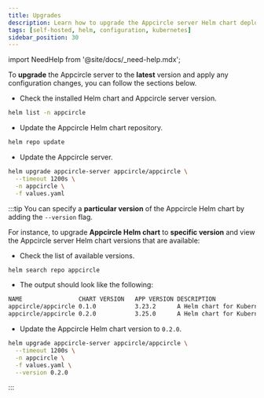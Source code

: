 ```yaml
---
title: Upgrades
description: Learn how to upgrade the Appcircle server Helm chart deployment
tags: [self-hosted, helm, configuration, kubernetes]
sidebar_position: 30
---
```


import NeedHelp from '@site/docs/\_need-help.mdx';

To **upgrade** the Appcircle server to the **latest** version and apply any configuration changes, you can follow the sections below.

- Check the installed Helm chart and Appcircle server version.

```bash
helm list -n appcircle
```

- Update the Appcircle Helm chart repository. 

```bash
helm repo update
```

- Update the Appcircle server.

```bash
helm upgrade appcircle-server appcircle/appcircle \
  --timeout 1200s \
  -n appcircle \
  -f values.yaml
```

:::tip
You can specify a **particular version** of the Appcircle Helm chart by adding the `--version` flag. 

For instance, to upgrade **Appcircle Helm chart** to **specific version** and view the Appcircle server Helm chart versions that are available:

- Check the list of available versions.

```bash
helm search repo appcircle
```

- The output should look like the following:

```bash
NAME               	CHART VERSION	APP VERSION	DESCRIPTION                
appcircle/appcircle	0.1.0        	3.23.2     	A Helm chart for Kubernetes
appcircle/appcircle	0.2.0        	3.25.0     	A Helm chart for Kubernetes
```

- Update the Appcircle Helm chart version to `0.2.0`.

```bash
helm upgrade appcircle-server appcircle/appcircle \
  --timeout 1200s \
  -n appcircle \
  -f values.yaml \
  --version 0.2.0
```
:::

<NeedHelp />

